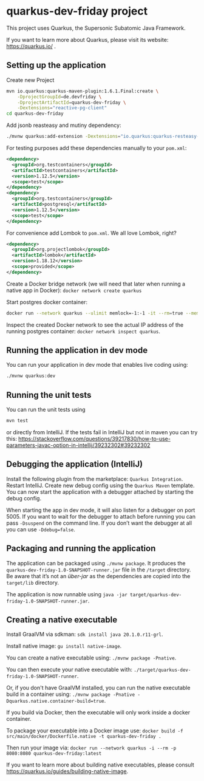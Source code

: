 # quarkus-dev-friday project

This project uses Quarkus, the Supersonic Subatomic Java Framework.

If you want to learn more about Quarkus, please visit its website: https://quarkus.io/ .

## Setting up the application

Create new Project

``` bash
mvn io.quarkus:quarkus-maven-plugin:1.6.1.Final:create \
    -DprojectGroupId=de.devfriday \
    -DprojectArtifactId=quarkus-dev-friday \
    -Dextensions="reactive-pg-client"
cd quarkus-dev-friday
```

Add jsonb reasteasy and mutiny dependency:

``` bash
./mvnw quarkus:add-extension -Dextensions="io.quarkus:quarkus-resteasy-jsonb,io.quarkus:quarkus-resteasy-mutiny"
```

For testing purposes add these dependencies manually to your `pom.xml`:

``` xml
<dependency>
  <groupId>org.testcontainers</groupId>
  <artifactId>testcontainers</artifactId>
  <version>1.12.5</version>
  <scope>test</scope>
</dependency>
<dependency>
  <groupId>org.testcontainers</groupId>
  <artifactId>postgresql</artifactId>
  <version>1.12.5</version>
  <scope>test</scope>
</dependency>
```

For convenience add Lombok to `pom.xml`. We all love Lombok, right?

``` xml
<dependency>
  <groupId>org.projectlombok</groupId>
  <artifactId>lombok</artifactId>
  <version>1.18.12</version>
  <scope>provided</scope>
</dependency>
```

Create a Docker bridge network (we will need that later when running a native app in Docker): `docker network create quarkus`

Start postgres docker container:

``` bash
docker run --network quarkus --ulimit memlock=-1:-1 -it --rm=true --memory-swappiness=0 --name quarkus_test -e POSTGRES_USER=quarkus_dev_friday -e POSTGRES_PASSWORD=quarkus_dev_friday -e POSTGRES_DB=quarkus_dev_friday -p 5432:5432 postgres:latest
```

Inspect the created Docker network to see the actual IP address of the running postgres container: `docker network inspect quarkus`.

## Running the application in dev mode

You can run your application in dev mode that enables live coding using:

``` bash
./mvnw quarkus:dev
```

## Running the unit tests

You can run the unit tests using

``` bash
mvn test
```

or directly from IntelliJ. If the tests fail in IntelliJ but not in maven you can try this: https://stackoverflow.com/questions/39217830/how-to-use-parameters-javac-option-in-intellij/39232302#39232302

## Debugging the application (IntelliJ)

Install the following plugin from the marketplace: `Quarkus Integration`. Restart IntelliJ.
Create new debug config using the `Quarkus Maven` template.
You can now start the application with a debugger attached by starting the debug config.

When starting the app in dev mode, it will also listen for a debugger on port 5005.
If you want to wait for the debugger to attach before running you can pass `-Dsuspend` on the command line.
If you don’t want the debugger at all you can use `-Ddebug=false`.

## Packaging and running the application

The application can be packaged using `./mvnw package`.
It produces the `quarkus-dev-friday-1.0-SNAPSHOT-runner.jar` file in the `/target` directory.
Be aware that it’s not an _über-jar_ as the dependencies are copied into the `target/lib` directory.

The application is now runnable using `java -jar target/quarkus-dev-friday-1.0-SNAPSHOT-runner.jar`.

## Creating a native executable

Install GraalVM via sdkman: `sdk install java 20.1.0.r11-grl`.

Install native image: `gu install native-image`.

You can create a native executable using: `./mvnw package -Pnative`.

You can then execute your native executable with: `./target/quarkus-dev-friday-1.0-SNAPSHOT-runner`.

Or, if you don't have GraalVM installed, you can run the native executable build in a container using: `./mvnw package -Pnative -Dquarkus.native.container-build=true`.

If you build via Docker, then the executable will only work inside a docker container.

To package your executable into a Docker image use: `docker build -f src/main/docker/Dockerfile.native -t quarkus-dev-friday .`

Then run your image via: `docker run --network quarkus -i --rm -p 8080:8080 quarkus-dev-friday:latest`

If you want to learn more about building native executables, please consult https://quarkus.io/guides/building-native-image.
